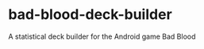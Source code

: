 bad-blood-deck-builder
======================

A statistical deck builder for the Android game Bad Blood